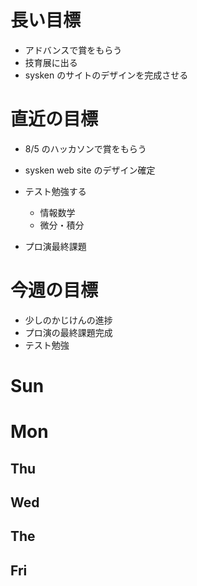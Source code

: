 # 長い目標

- アドバンスで賞をもらう
- 技育展に出る
- sysken のサイトのデザインを完成させる

# 直近の目標

- 8/5 のハッカソンで賞をもらう
- sysken web site のデザイン確定

- テスト勉強する

  - 情報数学
  - 微分・積分

- プロ演最終課題

# 今週の目標

- 少しのかじけんの進捗
- プロ演の最終課題完成
- テスト勉強

# Sun

# Mon

## Thu

## Wed

## The

## Fri

